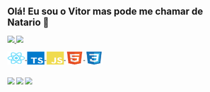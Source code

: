 ## Olá! Eu sou o Vitor mas pode me chamar de Natario 👻

<div>
  <a href="https://github.com/VNatario">
  <img height="180em" src="https://github-readme-stats.vercel.app/api?username=VNatario&include_all_commits=true&count_private=true&show_icons=true&theme=aura"/>
  <img height="180em" src="https://github-readme-stats.vercel.app/api/top-langs/?username=VNatario&layout=compact&langs_count=7&theme=aura"/>
</div>

<div style="display: inline_block"><br>
  <img align="center" alt="Natario-React" height="30" width="40" src="https://raw.githubusercontent.com/devicons/devicon/master/icons/react/react-original.svg">
  <img align="center" alt="Natario-Ts" height="30" width="40" src="https://raw.githubusercontent.com/devicons/devicon/master/icons/typescript/typescript-plain.svg">
  <img align="center" alt="Natario-Js" height="30" width="40" src="https://raw.githubusercontent.com/devicons/devicon/master/icons/javascript/javascript-plain.svg"> 
  <img align="center" alt="Natario-HTML" height="30" width="40" src="https://raw.githubusercontent.com/devicons/devicon/master/icons/html5/html5-original.svg">
  <img align="center" alt="Natario-CSS" height="30" width="40" src="https://raw.githubusercontent.com/devicons/devicon/master/icons/css3/css3-original.svg">
</div>

##

<div>
  <a href="https://www.linkedin.com/in/vitor-n-02a556b6/" target="_blank"><img src="https://img.shields.io/badge/-LinkedIn-%230077B5?style=for-the-badge&logo=linkedin&logoColor=white" target="_blank"></a>
  <a href = "mailto:natariovitor@gmail.com"><img src="https://img.shields.io/badge/-Gmail-%23333?style=for-the-badge&logo=gmail&logoColor=white" target="_blank"></a>
  <a href="https://www.instagram.com/vitor_natario/" target="_blank"><img src="https://img.shields.io/badge/-Instagram-%23E4405F?style=for-the-badge&logo=instagram&logoColor=white" target="_blank"></a>
</div> 

